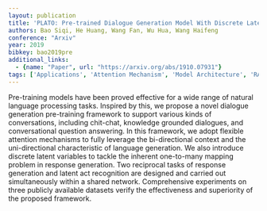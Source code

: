 ```yaml
---
layout: publication
title: 'PLATO: Pre-trained Dialogue Generation Model With Discrete Latent Variable'
authors: Bao Siqi, He Huang, Wang Fan, Wu Hua, Wang Haifeng
conference: "Arxiv"
year: 2019
bibkey: bao2019pre
additional_links:
  - {name: "Paper", url: "https://arxiv.org/abs/1910.07931"}
tags: ['Applications', 'Attention Mechanism', 'Model Architecture', 'RAG', 'Reinforcement Learning', 'Tools', 'Training Techniques', 'Transformer']
---
```

Pre-training models have been proved effective for a wide range of natural language processing tasks. Inspired by this, we propose a novel dialogue generation pre-training framework to support various kinds of conversations, including chit-chat, knowledge grounded dialogues, and conversational question answering. In this framework, we adopt flexible attention mechanisms to fully leverage the bi-directional context and the uni-directional characteristic of language generation. We also introduce discrete latent variables to tackle the inherent one-to-many mapping problem in response generation. Two reciprocal tasks of response generation and latent act recognition are designed and carried out simultaneously within a shared network. Comprehensive experiments on three publicly available datasets verify the effectiveness and superiority of the proposed framework.
